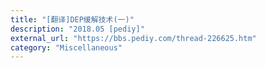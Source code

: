 ```yaml
---
title: "[翻译]DEP缓解技术(一)"
description: "2018.05 [pediy]"
external_url: "https://bbs.pediy.com/thread-226625.htm"
category: "Miscellaneous"
---
```


